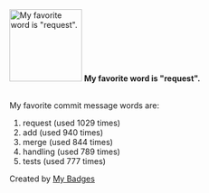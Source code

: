 <img src="https://my-badges.github.io/my-badges/favorite-word.png" alt="My favorite word is &quot;request&quot;." title="My favorite word is &quot;request&quot;." width="128">
<strong>My favorite word is &quot;request&quot;.</strong>
<br><br>

My favorite commit message words are:

1. request (used 1029 times)
2. add (used 940 times)
3. merge (used 844 times)
4. handling (used 789 times)
5. tests (used 777 times)


Created by <a href="https://github.com/my-badges/my-badges">My Badges</a>